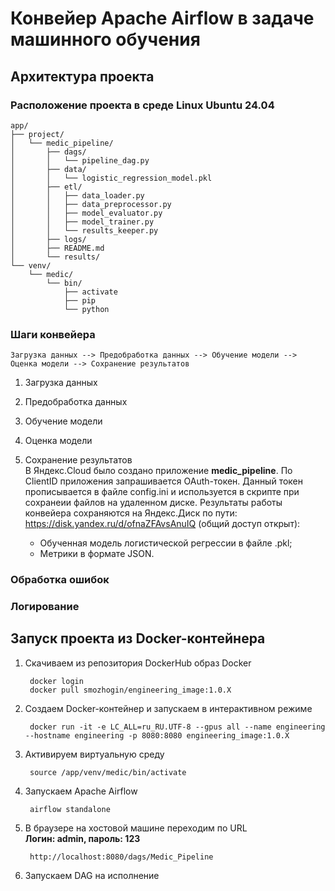 # Конвейер Apache Airflow в задаче машинного обучения

## Архитектура проекта

### Расположение проекта в среде Linux Ubuntu 24.04

    app/
    ├── project/
    │   └── medic_pipeline/
    │       ├── dags/
    │       │   └── pipeline_dag.py
    │       ├── data/
    │       │   └── logistic_regression_model.pkl
    │       ├── etl/
    │       │   ├── data_loader.py
    │       │   ├── data_preprocessor.py
    │       │   ├── model_evaluator.py
    │       │   ├── model_trainer.py
    │       │   └── results_keeper.py
    │       ├── logs/
    │       ├── README.md
    │       └── results/
    └── venv/
        └── medic/
            └── bin/
                ├── activate
                ├── pip
                └── python

### Шаги конвейера

    Загрузка данных --> Предобработка данных --> Обучение модели --> Оценка модели --> Сохранение результатов

1. Загрузка данных
2. Предобработка данных
3. Обучение модели
4. Оценка модели
5. Сохранение результатов  
   В Яндекс.Cloud было создано приложение **medic_pipeline**. По ClientID приложения запрашивается OAuth-токен. Данный токен прописывается в файле config.ini и используется в скрипте при сохранеии файлов на удаленном диске.
   Результаты работы конвейера сохраняются на Яндекс.Диск по пути: https://disk.yandex.ru/d/ofnaZFAvsAnuIQ (общий доступ открыт):

   - Обученная модель логистической регрессии в файле .pkl;
   - Метрики в формате JSON.

### Обработка ошибок

### Логирование

## Запуск проекта из Docker-контейнера
1. Скачиваем из репозитория DockerHub образ Docker

        docker login
        docker pull smozhogin/engineering_image:1.0.X
3. Создаем Docker-контейнер и запускаем в интерактивном режиме

        docker run -it -e LC_ALL=ru_RU.UTF-8 --gpus all --name engineering --hostname engineering -p 8080:8080 engineering_image:1.0.X
4. Активируем виртуальную среду

        source /app/venv/medic/bin/activate
5. Запускаем Apache Airflow

        airflow standalone
6. В браузере на хостовой машине переходим по URL  
   **Логин: admin, пароль: 123**

        http://localhost:8080/dags/Medic_Pipeline
8. Запускаем DAG на исполнение
